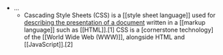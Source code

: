 - ...
    - Cascading Style Sheets (CSS) is a [[style sheet language]] used for [describing the presentation of a document](((8UTngpN0B))) written in a [[markup language]] such as [[HTML]].[1] CSS is a [cornerstone technology] of the [[World Wide Web (WWW)]], alongside HTML and [[JavaScript]].[2]
